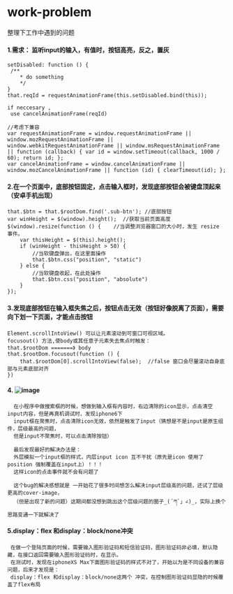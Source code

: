# work-problem
整理下工作中遇到的问题

#### 1.需求： 监听input的输入，有值时，按钮高亮，反之，置灰
	
	setDisabled: function () {
	 /**
		* do something
		*/
	}
	that.reqId = requestAnimationFrame(this.setDisabled.bind(this));

	if neccesary , 
	 use cancelAnimationFrame(reqId)

	//考虑下兼容	
	var requestAnimationFrame = window.requestAnimationFrame || window.mozRequestAnimationFrame ||
	window.webkitRequestAnimationFrame || window.msRequestAnimationFrame || function (callback) { var id = window.setTimeout(callback, 1000 / 60); return id; };
	var cancelAnimationFrame = window.cancelAnimationFrame || window.mozCancelAnimationFrame || function (id) { clearTimeout(id); };
#### 2.在一个页面中，底部按钮固定，点击输入框时，发现底部按钮会被键盘顶起来（安卓手机出现）
	that.$btn = that.$rootDom.find('.sub-btn'); //底部按钮
	var winHeight = $(window).height();  //获取当前页面高度
	$(window).resize(function () {    //当调整浏览器窗口的大小时，发生 resize 事件。
		var thisHeight = $(this).height();
		if (winHeight - thisHeight > 50) {
			//当软键盘弹出，在这里面操作
			that.$btn.css("position", "static")
		} else {
			//当软键盘收起，在此处操作
			that.$btn.css("position", "absolute")
		}
	});
#### 3.发现底部按钮在输入框失焦之后，按钮点击无效（按钮好像脱离了页面），需要向下划一下页面，才能点击按钮
	Element.scrollIntoView() 可以让元素滚动到可窗口可视区域。
	focusout() 方法,使body或其任意子元素失去焦点时触发：
	that.$rootDom =======》 body
	that.$rootDom.focusout(function () {
		that.$rootDom[0].scrollIntoView(false);  //false 窗口会尽量滚动自身底部与元素底部对齐
	})
#### 4. ![image](https://github.com/xuqian1004/work-problem/blob/master/1547106824(1).png)
	  在小程序中做搜索框的时候，想做到输入框有内容时，右边清除的icon显示，点击清空input内容，但是再真机调试时，发现iphone6下
	  input框在聚焦时，点击清除icon无效，依然是触发了input（猜想是不是input是原生组件，层级最高的问题，
	  但是input不聚焦时，可以点击清除按钮）
	  
	  最后发现最好的解决办法是：
	  外层模拟一个input框的样式，内层input icon 互不干扰（原先是icon 使用了position 强制覆盖在input上）！！！
	  这样icon的点击事件就不会有问题了
	  
	  这个bug的解决感想就是 一开始花了很多时间想怎么解决input层级高的问题，还试了层级更高的cover-image，
	  （但是出现了新的问题）这期间都没想到跳出这个层级问题的圈子_(´ཀ`」∠)_，实际上换个思路变通一下就解决了
#### 5.display：flex 和display：block/none冲突
	 在做一个登陆页面的时候，需要输入图形验证码和短信验证码，图形验证码非必填，默认隐藏，在接口返回需要输入图形验证码时，在显示。
	 在测试时，发现在iphoneXS Max下面图形验证码的样式不对了，开始以为是不同设备的兼容问题，后来才发现是：
	 display：flex 和display：block/none这两个 冲突，在控制图形验证码显隐的时候覆盖了flex布局
	  
	

		
